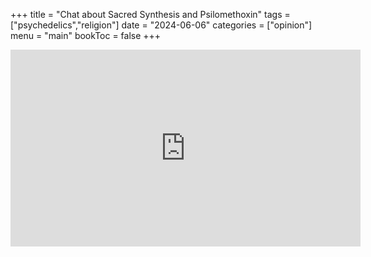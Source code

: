 +++
title = "Chat about Sacred Synthesis and Psilomethoxin"
tags = ["psychedelics","religion"]
date = "2024-06-06"
categories = ["opinion"]
menu = "main"
bookToc = false
+++

<iframe width="560" height="315" src="https://www.youtube.com/embed/ZgjZcLsdFk4?si=ql-GaJ8kV4b7YbSt" title="YouTube video player" frameborder="0" allow="accelerometer; autoplay; clipboard-write; encrypted-media; gyroscope; picture-in-picture; web-share" referrerpolicy="strict-origin-when-cross-origin" allowfullscreen></iframe>
